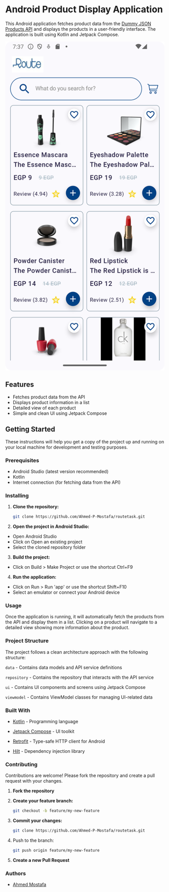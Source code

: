 # Android Product Display Application

This Android application fetches product data from the [Dummy JSON Products API](https://dummyjson.com/products) and displays the products in a user-friendly interface. The application is built using Kotlin and Jetpack Compose.

<img src="Screenshot_20240714_193808.png" alt="App Screenshot" width="500" />

## Features

- Fetches product data from the API
- Displays product information in a list
- Detailed view of each product
- Simple and clean UI using Jetpack Compose

## Getting Started

These instructions will help you get a copy of the project up and running on your local machine for development and testing purposes.

### Prerequisites

- Android Studio (latest version recommended)
- Kotlin
- Internet connection (for fetching data from the API)

### Installing

1. **Clone the repository:**

   ```sh
   git clone https://github.com/Ahmed-P-Mostafa/routetask.git
2. **Open the project in Android Studio:**

 - Open Android Studio
 - Click on Open an existing project
 - Select the cloned repository folder

3. **Build the project:**

- Click on Build > Make Project or use the shortcut Ctrl+F9

4. **Run the application:**

- Click on Run > Run 'app' or use the shortcut Shift+F10
- Select an emulator or connect your Android device
### Usage
Once the application is running, it will automatically fetch the products from the API and display them in a list. Clicking on a product will navigate to a detailed view showing more information about the product.

### Project Structure
The project follows a clean architecture approach with the following structure:

`data` - Contains data models and API service definitions

`repository` - Contains the repository that interacts with the API service

`ui` - Contains UI components and screens using Jetpack Compose

`viewmodel` - Contains ViewModel classes for managing UI-related data
### Built With

- [Kotlin](https://kotlinlang.org/) - Programming language

- [Jetpack Compose](https://developer.android.com/jetpack/compose) - UI toolkit

- [Retrofit](https://square.github.io/retrofit/) - Type-safe HTTP client for Android

- [Hilt](https://developer.android.com/training/dependency-injection/hilt-android) - Dependency injection library

### Contributing
Contributions are welcome! Please fork the repository and create a pull request with your changes.

1. **Fork the repository**

2. **Create your feature branch:**

   ```sh
   git checkout -b feature/my-new-feature
3. **Commit your changes:**

   ```sh
   git clone https://github.com/Ahmed-P-Mostafa/routetask.git
4. Push to the branch:

   ```sh
   git push origin feature/my-new-feature
5. **Create a new Pull Request**

### Authors
- [Ahmed Mostafa](https://github.com/Ahmed-P-Mostafa/)





